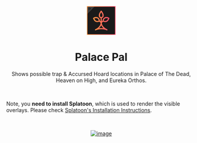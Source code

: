 <div align="center">

<img src="Assets/palacepal_icon.png" alt="Palace Pal IconUrl" width="15%">

# Palace Pal

Shows possible trap & Accursed Hoard locations in Palace of The Dead, Heaven on High, and Eureka Orthos.

<br />

</div>

Note, you **need to install Splatoon**, which is used to render the visible overlays.
Please check [Splatoon's Installation Instructions](https://github.com/NightmareXIV/MyDalamudPlugins#installation).

<br />

<div align="center">

[![image](https://discordapp.com/api/guilds/1001823907193552978/embed.png?style=banner2)](https://discord.gg/Zzrcc8kmvy)

</div>
